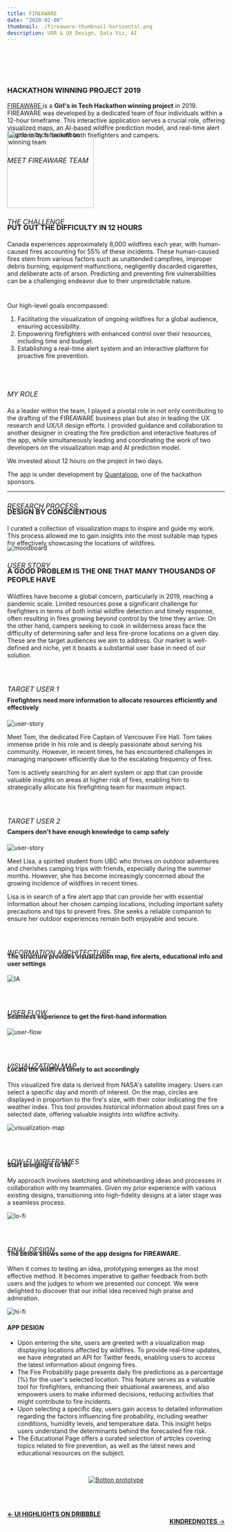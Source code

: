 ```yaml
---
title: FIREAWARE
date: "2020-02-08"
thumbnail: ./fireaware-thumbnail-horizontal.png
description: UXR & UX Design, Data Viz, AI
---
```


<h3 style="margin-top:100px; text-transform:uppercase">
Hackathon Winning Project 2019
</h3>

<p style="margin-bottom:40px">
<a href="https://devpost.com/software/girls_in_tech_vancouver">FIREAWARE </a>is a <b>Girl's in Tech Hackathon winning project</b> in 2019. FIREAWARE was developed by a dedicated team of four individuals within a 12-hour timeframe. This interactive application serves a crucial role, offering visualized maps, an AI-based wildfire prediction model, and real-time alert functionality to benefit both firefighters and campers.

</p>

<h6 style="font-size:16px; margin-bottom:-80px; text-transform:uppercase">
Meet FIREAWARE team </h6>

<body>
      <img src="./fireaware-team.jpg" alt="girls in tech hackathon winning team" width="200"
         height="180">
</body>

<h6 style=" font-size: 16px; margin-bottom:-30px; text-transform:uppercase">
The Challenge </h6>

<h3 style="margin-bottom:20px; text-transform:uppercase">
Put out the difficulty in 12 Hours </h3>

<p style="margin-bottom:40px">
Canada experiences approximately 8,000 wildfires each year, with human-caused fires accounting for 55% of these incidents. These human-caused fires stem from various factors such as unattended campfires, improper debris burning, equipment malfunctions, negligently discarded cigarettes, and deliberate acts of arson. Predicting and preventing fire vulnerabilities can be a challenging endeavor due to their unpredictable nature.

Our high-level goals encompassed:

1. Facilitating the visualization of ongoing wildfires for a global audience, ensuring accessibility.
2. Empowering firefighters with enhanced control over their resources, including time and budget.
3. Establishing a real-time alert system and an interactive platform for proactive fire prevention.
   </p>
   </br>
   </br>

<h6 style="font-size: 16px; margin-bottom:20px; text-transform:uppercase">
My role 
</h6>

As a leader within the team, I played a pivotal role in not only contributing to the drafting of the FIREAWARE business plan but also in leading the UX research and UX/UI design efforts. I provided guidance and collaboration to another designer in creating the fire prediction and interactive features of the app, while simultaneously leading and coordinating the work of two developers on the visualization map and AI prediction model.

We invested about 12 hours on the project in two days.

The app is under development by <a href="https://quantaloop.com/"> Quantaloop</a>, one of the hackathon sponsors.

---

<h6 style=" font-size: 16px; margin-bottom:-30px; text-transform:uppercase">
Research Process </h6>

<h3 style="margin-bottom:20px; text-transform:uppercase">
Design by conscientious </h3>

I curated a collection of visualization maps to inspire and guide my work. This process allowed me to gain insights into the most suitable map types for effectively showcasing the locations of wildfires.

<div style="margin-bottom:20px; margin-top:-20px" class="kg-card kg-image-card kg-width-full">

![moodboard](./fireaware1.png)

</div>

<h6 style=" font-size: 16px; margin-bottom:-30px; text-transform:uppercase">
User story </h6>

<h3 style="margin-bottom:20px; text-transform:uppercase">
A good problem is the one that many thousands of people have </h3>

Wildfires have become a global concern, particularly in 2019, reaching a pandemic scale. Limited resources pose a significant challenge for firefighters in terms of both initial wildfire detection and timely response, often resulting in fires growing beyond control by the time they arrive. On the other hand, campers seeking to cook in wilderness areas face the difficulty of determining safer and less fire-prone locations on a given day. These are the target audiences we aim to address. Our market is well-defined and niche, yet it boasts a substantial user base in need of our solution.

<h6 style=" font-size: 16px; margin-bottom:-30px; margin-top:60px; text-transform:uppercase">
Target User 1</h6>

<br/>

<h4 style="margin-bottom:20px">
Firefighters need more information to allocate resources efficiently and effectively</h4>

<div class="margin-top:-80px; kg-card kg-image-card kg-width-full">

![user-story](./fireaware2.png)

</div>

Meet Tom, the dedicated Fire Captain of Vancouver Fire Hall. Tom takes immense pride in his role and is deeply passionate about serving his community. However, in recent times, he has encountered challenges in managing manpower efficiently due to the escalating frequency of fires. 

Tom is actively searching for an alert system or app that can provide valuable insights on areas at higher risk of fires, enabling him to strategically allocate his firefighting team for maximum impact.

<h6 style=" font-size: 16px; margin-bottom:-30px; margin-top:60px; text-transform:uppercase">
Target User 2</h6>

<br/>

<h4 style="margin-bottom:20px">
Campers don't have enough knowledge to camp safely</h4>

<div class="margin-top:-20px; kg-card kg-image-card kg-width-full">

![user-story](./fireaware3.png)

</div>

Meet Lisa, a spirited student from UBC who thrives on outdoor adventures and cherishes camping trips with friends, especially during the summer months. However, she has become increasingly concerned about the growing incidence of wildfires in recent times. 

Lisa is in search of a fire alert app that can provide her with essential information about her chosen camping locations, including important safety precautions and tips to prevent fires. She seeks a reliable companion to ensure her outdoor experiences remain both enjoyable and secure.

<h6 style=" font-size: 16px; margin-bottom:-30px; margin-top:60px; text-transform:uppercase">
Information Architecture</h6>

#### The structure provides visualization map, fire alerts, educational info and user settings

<div class="kg-card kg-image-card kg-width-full">

![IA](./fireaware4.png)

</div>

<h6 style=" font-size: 16px; margin-bottom:-30px; margin-top:60px; text-transform:uppercase">
user flow</h6>

#### Seamless experience to get the first-hand information

<div class="kg-card kg-image-card kg-width-full">

![user-flow](./fireaware5.png)

</div>

<h6 style=" font-size: 16px; margin-bottom:-30px; margin-top:60px; text-transform:uppercase">
VISUALIZATION MAP</h6>

#### Locate the wildfires timely to act accordingly

This visualized fire data is derived from NASA's satellite imagery. Users can select a specific day and month of interest. On the map, circles are displayed in proportion to the fire's size, with their color indicating the fire weather index. This tool provides historical information about past fires on a selected date, offering valuable insights into wildfire activity.

<div class="kg-card kg-image-card kg-width-full">

![visualization-map](./fireaware7.png)

</div>

<h6 style=" font-size: 16px; margin-bottom:-30px; margin-top:60px; text-transform:uppercase">
Low-Fi wireframes</h6>

#### Start bringing it to life

My approach involves sketching and whiteboarding ideas and processes in collaboration with my teammates. Given my prior experience with various existing designs, transitioning into high-fidelity designs at a later stage was a seamless process.

<div class="kg-card kg-image-card kg-width-full">

![lo-fi](./fireaware6.png)

</div>

<h6 style=" font-size: 16px; margin-bottom:-30px; margin-top:60px; text-transform:uppercase">
Final design</h6>

#### The below shows some of the app designs for FIREAWARE.

When it comes to testing an idea, prototyping emerges as the most effective method. It becomes imperative to gather feedback from both users and the judges to whom we presented our concept. We were delighted to discover that our initial idea received high praise and admiration.

<div class="kg-card kg-image-card kg-width-full">

![hi-fi](./fireaware9.png)

</div>

#### APP DESIGN

- Upon entering the site, users are greeted with a visualization map displaying locations affected by wildfires. To provide real-time updates, we have integrated an API for Twitter feeds, enabling users to access the latest information about ongoing fires.
- The Fire Probability page presents daily fire predictions as a percentage (%) for the user's selected location. This feature serves as a valuable tool for firefighters, enhancing their situational awareness, and also empowers users to make informed decisions, reducing activities that might contribute to fire incidents.
- Upon selecting a specific day, users gain access to detailed information regarding the factors influencing fire probability, including weather conditions, humidity levels, and temperature data. This insight helps users understand the determinants behind the forecasted fire risk.
- The Educational Page offers a curated selection of articles covering topics related to fire prevention, as well as the latest news and educational resources on the subject.

<br/>

<a href="https://invis.io/RKW1VR5YQX6" align="center" target="_blank">

![Botton prototype](./view-the-prototype.svg)

</a>

<br/><br/>

<div style="text-align-last:start;">
  <a href='/dribbble-hightlight'>
    <b>&#8592; UI HIGHLIGHTS ON DRIBBBLE</b>
  </a>
</div>


<div style=text-align-last:end>
  
<a href='/kindrednotes'>
       <b>KINDREDNOTES</b> &#8594; 
      </a>
</div>
